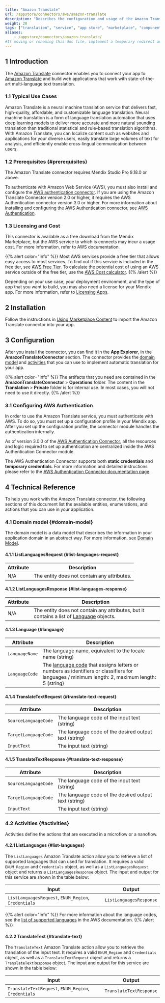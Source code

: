 ```yaml
---
title: "Amazon Translate"
url: /appstore/connectors/aws/amazon-translate
description: "Describes the configuration and usage of the Amazon Translate app service. Amazon Translate is a neural machine translation service that delivers fast, high-quality, affordable, and customizable language translation."
weight: 20
tags: ["translation", "service", "app store", "marketplace", "component", "platform support"]
aliases:
    - /appstore/connectors/amazon-translate/
#If moving or renaming this doc file, implement a temporary redirect and let the respective team know they should update the URL in the product. See Mapping to Products for more details. 
---
```


## 1 Introduction

The [Amazon Translate](https://marketplace.mendix.com/link/component/204706) connector enables you to connect your app to [Amazon Translate](https://aws.amazon.com/translate/) and build web applications that work with state-of-the-art multi-language text translation.

### 1.1 Typical Use Cases

Amazon Translate is a neural machine translation service that delivers fast, high-quality, affordable, and customizable language translation. Neural machine translation is a form of language translation automation that uses deep learning models to deliver more accurate and more natural sounding translation than traditional statistical and rule-based translation algorithms.
With Amazon Translate, you can localize content such as websites and applications for your diverse users, easily translate large volumes of text for analysis, and efficiently enable cross-lingual communication between users.

### 1.2 Prerequisites {#prerequisites}

The Amazon Translate connector requires Mendix Studio Pro 9.18.0 or above.

To authenticate with Amazon Web Service (AWS), you must also install and configure the [AWS authentication connector](https://marketplace.mendix.com/link/component/120333).  If you are using the Amazon Translate Connector version 2.0 or higher, it requires the AWS Authentication connector version 3.0 or higher. For more information about installing and configuring the AWS Authentication connector, see [AWS Authentication](/appstore/connectors/aws/aws-authentication/).

### 1.3 Licensing and Cost

This connector is available as a free download from the Mendix Marketplace, but the AWS service to which is connects may incur a usage cost. For more information, refer to AWS documentation.

{{% alert color="info" %}}
Most AWS services provide a free tier that allows easy access to most services. To find out if this service is included in the free tier, see [AWS Free Tier](https://aws.amazon.com/free/). To calculate the potential cost of using an AWS service outside of the free tier, use the [AWS Cost calculator](https://calculator.aws/).
{{% /alert %}}

Depending on your use case, your deployment environment, and the type of app that you want to build, you may also need a license for your Mendix app. For more information, refer to [Licensing Apps](/developerportal/deploy/licensing-apps-outside-mxcloud/).

## 2 Installation

Follow the instructions in [Using Marketplace Content](/appstore/overview/use-content/) to import the Amazon Translate connector into your app.

## 3 Configuration

After you install the connector, you can find it in the **App Explorer**, in the **AmazonTranslateConnector** section. The connector provides the [domain model](#domain-model) and [activities](#activities) that you can use to implement automatic translation for your app.

{{% alert color="info" %}}
The artifacts that you need are contained in the **AmazonTranslateConnector** > **Operations** folder. The content in the **Translation** > **Private** folder is for internal use. In most cases, you will not need to use it directly.
{{% /alert %}}

### 3.1 Configuring AWS Authentication

In order to use the Amazon Translate service, you must authenticate with AWS. To do so, you must set up a configuration profile in your Mendix app. After you set up the configuration profile, the connector module handles the authentication internally.

As of version 3.0.0 of the [AWS Authentication Connector](https://marketplace.mendix.com/link/component/120333), all the resources and logic required to set up authentication are centralized inside the AWS Authentication Connector module. 

The AWS Authentication Connector supports both **static credentials** and **temporary credentials**. For more information and detailed instructions please refer to the [AWS Authentication Connector documentation page](https://docs.mendix.com/appstore/connectors/aws/aws-authentication/).

## 4 Technical Reference

To help you work with the Amazon Translate connector, the following sections of this document list the available entities, enumerations, and actions that you can use in your application.

### 4.1 Domain model {#domain-model}

The domain model is a data model that describes the information in your application domain in an abstract way. For more information, see [Domain Model](/refguide/domain-model/). 

#### 4.1.1 ListLanguagesRequest {#list-languages-request}

| Attribute | Description |
| --- | --- |
| N/A | The entity does not contain any attributes. |

#### 4.1.2 ListLanguagesResponse {#list-languages-response}

| Attribute | Description |
| --- | --- |
| N/A | The entity does not contain any attributes, but it contains a list of [Language](#language) objects. |

#### 4.1.3 Language {#language}

| Attribute | Description |
| --- | --- |
| `LanguageName` | The language name, equivalent to the locale name (string)|
| `LanguageCode` | The [language code](https://docs.aws.amazon.com/translate/latest/dg/what-is-languages.html) that assigns letters or numbers as identifiers or classifiers for languages / minimum length: 2, maximum length: 5 (string) |

#### 4.1.4 TranslateTextRequest {#translate-text-request}

| Attribute | Description |
| --- | --- |
| `SourceLanguageCode` | The language code of the input text (string) |
| `TargetLanguageCode` | The language code of the desired output text (string) |
| `InputText` | The input text (string) |

#### 4.1.5 TranslateTextResponse {#translate-text-response}

| Attribute | Description |
| --- | --- |
| `SourceLanguageCode` | The language code of the input text (string) |
| `TargetLanguageCode` | The language code of the desired output text (string) |
| `InputText` | The input text (string) |

### 4.2 Activities {#activities}

Activities define the actions that are executed in a microflow or a nanoflow.

#### 4.2.1 ListLanguages {#list-languages}

The `ListLanguages` Amazon Translate action allow you to retrieve a list of supported languages that can used for translation. It requires a valid `ENUM_Region` and `Credentials` object, as well as a `ListLanguagesRequest` object and returns a `ListLanguagesResponse` object. The input and output for this service are shown in the table below: 

| Input | Output | 
| --- | --- | 
| `ListLanguagesRequest`, `ENUM_Region`, `Credentials` | `ListLanguagesResponse` |

{{% alert color="info" %}}
For more information about the language codes, see the [list of supported languages](https://docs.aws.amazon.com/translate/latest/dg/what-is-languages.html) in the AWS documentation.
{{% /alert %}}

#### 4.2.2 TranslateText {#translate-text}

The `TranslateText` Amazon Translate action allow you to retrieve the translation of the input text. It requires a valid `ENUM_Region` and `Credentials` object, as well as a `TranslateTextRequest` object and returns a `TranslateTextResponse` object. The input and output for this service are shown in the table below: 

| Input | Output | 
| --- | --- | 
| `TranslateTextRequest`, `ENUM_Region`, `Credentials` | `TranslateTextResponse` |
